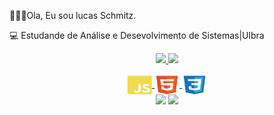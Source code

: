 🙋🏻‍♂️Ola, Eu sou  lucas Schmitz. 

💻 Estudande de Análise e Desevolvimento de Sistemas|Ulbra

<div align="center">
  <a href="https://github.com/lucasschmitz10">
  <img height="180em" src="https://github-readme-stats.vercel.app/api?username=lucasschmitz10&show_icons=true&theme=tokyonight&include_all_commits=true&count_private=true"/>
  <img height="160em" src="https://github-readme-stats.vercel.app/api/top-langs/?username=lucasschmitz10&layout=compact&langs_count=7&theme=tokyonight"/>
 <div> 
 <div style="display: inline_block"><br>
  <img align="center" alt="Rafa-Js" height="30" width="40" src="https://raw.githubusercontent.com/devicons/devicon/master/icons/javascript/javascript-plain.svg">
  <img align="center" alt="Rafa-HTML" height="30" width="40" src="https://raw.githubusercontent.com/devicons/devicon/master/icons/html5/html5-original.svg">
  <img align="center" alt="Rafa-CSS" height="30" width="40" src="https://raw.githubusercontent.com/devicons/devicon/master/icons/css3/css3-original.svg">
</div>     
<div> 
 <a href="https://https://www.instagram.com/lucasmschmitz100/" target="_blank"><img src="https://img.shields.io/badge/-Instagram-%23E4405F?style=for-the-badge&logo=instagram&logoColor=white" target="_blank"></a>
 <a href="https://www.linkedin.com/in/lucas-magnus-schmitz-700392236/" target="_blank"><img src="https://img.shields.io/badge/-LinkedIn-%230077B5?style=for-the-badge&logo=linkedin&logoColor=white" target="_blank"></a> 
</div>
